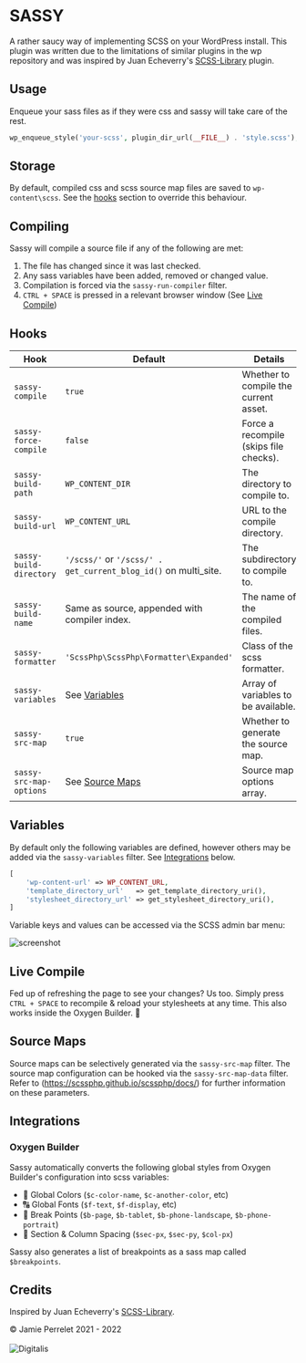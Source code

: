 # SASSY

A rather saucy way of implementing SCSS on your WordPress install. This plugin was written due to the limitations of similar plugins in the wp repository and was inspired by Juan Echeverry's [SCSS-Library](https://wordpress.org/plugins/scss-library/?ref=commonninja) plugin.

## Usage

Enqueue your sass files as if they were css and sassy will take care of the rest.

```php
wp_enqueue_style('your-scss', plugin_dir_url(__FILE__) . 'style.scss');
```

## Storage

By default, compiled css and scss source map files are saved to `wp-content\scss`. See the [hooks](#hooks) section to override this behaviour.

## Compiling

Sassy will compile a source file if any of the following are met:

1. The file has changed since it was last checked.
2. Any sass variables have been added, removed or changed value.
3. Compilation is forced via the `sassy-run-compiler` filter.
4. `CTRL + SPACE` is pressed in a relevant browser window (See [Live Compile](#live-compile))

## Hooks

| Hook | Default | Details |
| - | - | - |
| `sassy-compile` | `true` | Whether to compile the current asset. |
| `sassy-force-compile` | `false` | Force a recompile (skips file checks). |
| `sassy-build-path` | `WP_CONTENT_DIR` | The directory to compile to. |
| `sassy-build-url` | `WP_CONTENT_URL` | URL to the compile directory. |
| `sassy-build-directory` | `'/scss/'` or `'/scss/' . get_current_blog_id()` on multi_site. | The subdirectory to compile to.  |
| `sassy-build-name` | Same as source, appended with compiler index. | The name of the compiled files. |
| `sassy-formatter` | `'ScssPhp\ScssPhp\Formatter\Expanded'` | Class of the scss formatter. |
| `sassy-variables` | See [Variables](#variables) | Array of variables to be available. |
| `sassy-src-map` | `true` | Whether to generate the source map. |
| `sassy-src-map-options` | See [Source Maps](#source-maps) | Source map options array. |

## Variables

By default only the following variables are defined, however others may be added via the `sassy-variables` filter. See [Integrations](#integrations) below.

```php
[
    'wp-content-url' => WP_CONTENT_URL,
    'template_directory_url'   => get_template_directory_uri(),
    'stylesheet_directory_url' => get_stylesheet_directory_uri(),
]
```

Variable keys and values can be accessed via the SCSS admin bar menu:

![screenshot](https://digitalis.ca/static/screenshots/sassy-menu.jpg)
## Live Compile

Fed up of refreshing the page to see your changes? Us too. Simply press `CTRL + SPACE` to recompile & reload your stylesheets at any time. This also works inside the Oxygen Builder. 🚀

## Source Maps

Source maps can be selectively generated via the `sassy-src-map` filter. The source map configuration can be hooked via the `sassy-src-map-data` filter. Refer to (https://scssphp.github.io/scssphp/docs/) for further information on these parameters. 

## Integrations

### Oxygen Builder

Sassy automatically converts the following global styles from Oxygen Builder's configuration into scss variables:

 - 🎨 Global Colors (`$c-color-name`, `$c-another-color`, etc)
 - 🔠 Global Fonts (`$f-text`, `$f-display`, etc)
 - 📱 Break Points (`$b-page`, `$b-tablet`, `$b-phone-landscape`, `$b-phone-portrait`)
 - 📐 Section & Column Spacing (`$sec-px`, `$sec-py`, `$col-px`)

Sassy also generates a list of breakpoints as a sass map called `$breakpoints`.

## Credits

Inspired by Juan Echeverry's [SCSS-Library](https://wordpress.org/plugins/scss-library/?ref=commonninja).

© Jamie Perrelet 2021 - 2022
<br><br>
![Digitalis](https://digitalisweb.ca/wp-content/plugins/digitalisweb/assets/png/logo/digitalis.222.250.png)